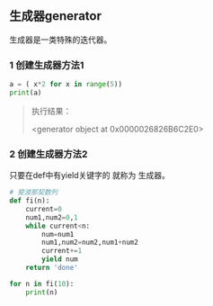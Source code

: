 ## 生成器generator

生成器是一类特殊的迭代器。



### 1 创建生成器方法1

```python
a = ( x*2 for x in range(5))
print(a)
```

>执行结果：
>
><generator object <genexpr> at 0x0000026826B6C2E0>



### 2 创建生成器方法2

只要在def中有yield关键字的 就称为 生成器。

```python
# 斐波那契数列
def fi(n):
    current=0
    num1,num2=0,1
    while current<n:
        num=num1
        num1,num2=num2,num1+num2
        current+=1
        yield num
    return 'done'

for n in fi(10):
    print(n)
```

